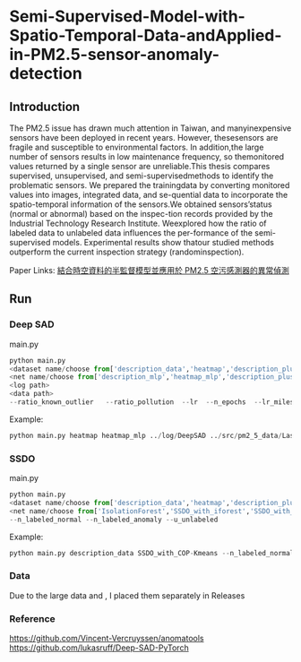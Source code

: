# Semi-Supervised-Model-with-Spatio-Temporal-Data-andApplied-in-PM2.5-sensor-anomaly-detection
## Introduction
The PM2.5 issue has drawn much attention in Taiwan, and manyinexpensive sensors have been deployed in recent years. However, thesesensors are fragile and susceptible to environmental factors. In addition,the large number of sensors results in low maintenance frequency, so themonitored values returned by a single sensor are unreliable.This thesis compares supervised, unsupervised, and semi-supervisedmethods to identify the problematic sensors.  We prepared the trainingdata by converting monitored values into images, integrated data, and se-quential data to incorporate the spatio-temporal information of the sensors.We obtained sensors’status (normal or abnormal) based on the inspec-tion records provided by the Industrial Technology Research Institute. Weexplored how the ratio of labeled data to unlabeled data influences the per-formance of the semi-supervised models. Experimental results show thatour studied methods outperform the current inspection strategy (randominspection).

Paper Links: [結合時空資料的半監督模型並應用於 PM2.5 空污感測器的異常偵測](https://drive.google.com/file/d/1-s-bMio5FEWzdtcqI2hUwjwoNREOh_nf/view?usp=sharing)
## Run
### Deep SAD
main.py
```python
python main.py 
<dataset name/choose from['description_data','heatmap','description_plus_timeseries_data','line_chart_all_data']>
<net name/choose from['description_mlp','heatmap_mlp','description_plus_timeseries_mlp','line_chart_all_mlp']>
<log path>
<data path> 
--ratio_known_outlier   --ratio_pollution  --lr  --n_epochs  --lr_milestone  --batch_size  --weight_decay --pretrain  --ae_lr  --ae_n_epochs --ae_batch_size --ae_weight_decay  --normal_class  --known_outlier_class --n_known_outlier_classes --seed--modelname_and_numbers  
```
Example:
```python 
python main.py heatmap heatmap_mlp ../log/DeepSAD ../src/pm2_5_data/Last_use_data --ratio_known_outlier 0.15  --ratio_pollution 0 --lr 0.0001 --n_epochs 150 --lr_milestone 50 --batch_size 128 --weight_decay 0.5e-6 --pretrain True --ae_lr 0.0001 --ae_n_epochs 150 --ae_batch_size 128 --ae_weight_decay 0.5e-3 --normal_class 0 --known_outlier_class 1 --n_known_outlier_classes 1 --seed 64 --modelname_and_numbers  model_Adjust_A
```
### SSDO
main.py
```python
python main.py 
<dataset name/choose from['description_data','heatmap','description_plus_timeseries_data','line_chart_all_data']>
<net name/choose from['IsolationForest','SSDO_with_iforest','SSDO_with_COP-Kmeans']>
--n_labeled_normal --n_labeled_anomaly --u_unlabeled 
```

Example:
```python 
python main.py description_data SSDO_with_COP-Kmeans --n_labeled_normal 100 --n_labeled_anomaly 100 --n_unlabeled 9660
```

### Data
Due to the large data <heatmap> and <line chart data>, I placed them separately in Releases

### Reference
https://github.com/Vincent-Vercruyssen/anomatools
https://github.com/lukasruff/Deep-SAD-PyTorch
